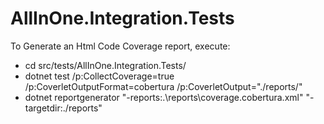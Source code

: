 ﻿# AllInOne.Integration.Tests

To Generate an Html Code Coverage report, execute:

- cd src/tests/AllInOne.Integration.Tests/
- dotnet test   /p:CollectCoverage=true   /p:CoverletOutputFormat=cobertura /p:CoverletOutput="./reports/"
- dotnet reportgenerator "-reports:.\reports\coverage.cobertura.xml" "-targetdir:./reports"

